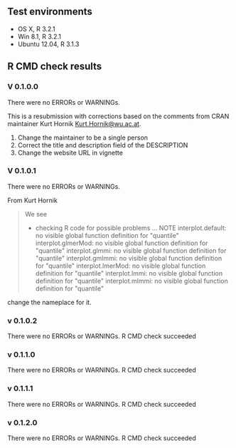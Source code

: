 ## Test environments
* OS X, R 3.2.1
* Win 8.1, R 3.2.1
* Ubuntu 12.04, R 3.1.3


## R CMD check results

### V 0.1.0.0
There were no ERRORs or WARNINGs. 

This is a resubmission with corrections based on the comments from CRAN maintainer Kurt Hornik <Kurt.Hornik@wu.ac.at>. 

1. Change the maintainer to be a single person
2. Correct the title and description field of the DESCRIPTION
3. Change the website URL in vignette


### V 0.1.0.1

There were no ERRORs or WARNINGs. 

From Kurt Hornik

> We see
> * checking R code for possible problems ... NOTE
> interplot.default: no visible global function definition for "quantile"
> interplot.glmerMod: no visible global function definition for
>   "quantile"
> interplot.glmmi: no visible global function definition for "quantile"
> interplot.gmlmmi: no visible global function definition for "quantile"
> interplot.lmerMod: no visible global function definition for "quantile"
> interplot.lmmi: no visible global function definition for "quantile"
> interplot.mlmmi: no visible global function definition for "quantile"

change the nameplace for it.

### v 0.1.0.2
There were no ERRORs or WARNINGs. 
R CMD check succeeded

### v 0.1.1.0
There were no ERRORs or WARNINGs. 
R CMD check succeeded

### v 0.1.1.1
There were no ERRORs or WARNINGs. 
R CMD check succeeded

### v 0.1.2.0
There were no ERRORs or WARNINGs. 
R CMD check succeeded
